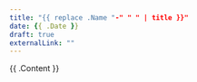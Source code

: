 ```yaml
---
title: "{{ replace .Name "-" " " | title }}"
date: {{ .Date }}
draft: true
externalLink: ""
---
```


{{ .Content }}
